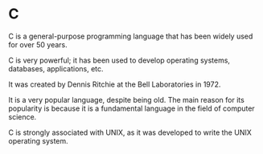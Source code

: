 <h1>C</h1>
<p>C is a general-purpose programming language that has been widely used for over 50 years.

C is very powerful; it has been used to develop operating systems, databases, applications, etc.

It was created by Dennis Ritchie at the Bell Laboratories in 1972.

It is a very popular language, despite being old.
The main reason for its popularity is because it is a fundamental language in the field of computer science.

C is strongly associated with UNIX, as it was developed to write the UNIX operating system.</p>
